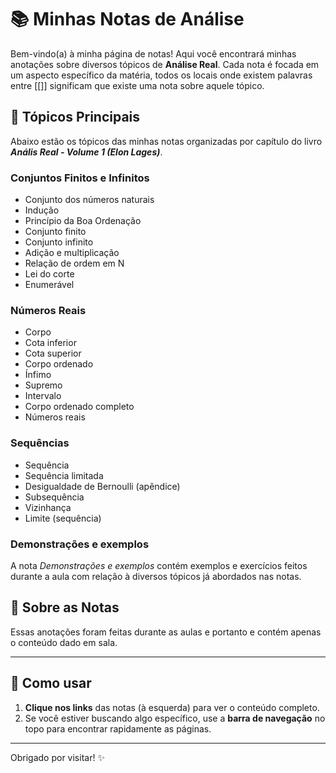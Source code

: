 # 📚 Minhas Notas de Análise

Bem-vindo(a) à minha página de notas! Aqui você encontrará minhas anotações sobre diversos tópicos de **Análise Real**. Cada nota é focada em um aspecto específico da matéria, todos os locais onde existem palavras entre [[]] significam que existe uma nota sobre aquele tópico.

## 🌟 Tópicos Principais

Abaixo estão os tópicos das minhas notas organizadas por capítulo do livro ***Anális Real - Volume 1 (Elon Lages)***.

### **Conjuntos Finitos e Infinitos**
- Conjunto dos números naturais
- Indução
- Princípio da Boa Ordenação
- Conjunto finito
- Conjunto infinito
- Adição e multiplicação
- Relação de ordem em N
- Lei do corte
- Enumerável

### **Números Reais**
- Corpo
- Cota inferior
- Cota superior
- Corpo ordenado
- Ínfimo
- Supremo
- Intervalo
- Corpo ordenado completo
- Números reais

### **Sequências**
- Sequência
- Sequência limitada
- Desigualdade de Bernoulli (apêndice)
- Subsequência
- Vizinhança
- Limite (sequência)

### **Demonstrações e exemplos**
A nota *Demonstrações e exemplos* contém exemplos e exercícios feitos durante a aula com relação à diversos tópicos já abordados nas notas.


## 📄 Sobre as Notas

Essas anotações foram feitas durante as aulas e portanto e contém apenas o conteúdo dado em sala.

---

## 📝 Como usar

1. **Clique nos links** das notas (à esquerda) para ver o conteúdo completo.
2. Se você estiver buscando algo específico, use a **barra de navegação** no topo para encontrar rapidamente as páginas.

---

Obrigado por visitar! ✨
